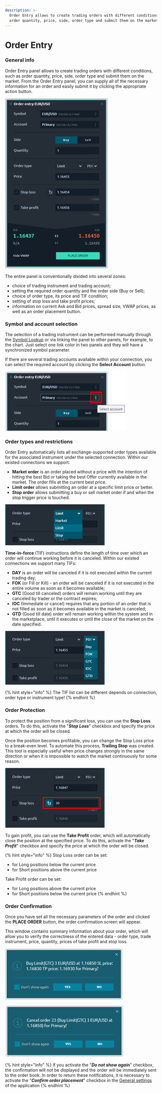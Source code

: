 ```yaml
---
description: >-
  Order Entry allows to create trading orders with different conditions, such as
  order quantity, price, side, order type and submit them on the market.
---
```


# Order Entry

### General info

Order Entry panel allows to create trading orders with different conditions, such as order quantity, price, side, order type and submit them on the market. From the Order Entry panel, you can supply all of the necessary information for an order and easily submit it by clicking the appropriate action button.

![General view of Order Entry panel](../../.gitbook/assets/order-entry-panel-in-quantower-platfrom.png)

The entire panel is conventionally divided into several zones:

* choice of trading instrument and trading account;
* setting the required order quantity and the order side \(Buy or Sell\);
* choice of order type, its price and TIF condition;
* setting of stop loss and take profit prices;
* information on current Ask and Bid prices, spread size, VWAP prices, as well as an order placement button.

### Symbol and account selection

The selection of a trading instrument can be performed manually through the [Symbol Lookup](https://help.quantower.com/getting-started/instruments-lookup) or via linking the panel to other panels, for example, to the chart. Just select one link color in two panels and they will have a synchronized symbol parameter.

If there are several trading accounts available within your connection, you can select the required account by clicking the **Select Account** button.

![Select the required trading account ](../../.gitbook/assets/select-trading-account.png)

### **Order types and restrictions**

Order Entry automatically lists all exchange-supported order types available for the associated instrument under the selected connection. Within our existed connections we support:

* **Market order** is an order placed without a price with the intention of hitting the best Bid or taking the best Offer currently available in the market. The order fills at the current best price.
* **Limit order** allows submitting an order at a specific limit price or better.
* **Stop order** allows submitting a buy or sell market order if and when the stop trigger price is touched.

![Order types](../../.gitbook/assets/order-types.png)

**Time-in-force** \(TIF\) instructions define the length of time over which an order will continue working before it is canceled. Within our existed connections we support many TIFs:

* **DAY** is an order will be canceled if it is not executed within the current trading day;
* **FOK** \(or Fill or Kill\) -  an order will be canceled if it is not executed in the entire volume as soon as it becomes available;
* **GTC** \(Good till canceled\) orders will remain working until they are canceled by trader or the contract expires;
* **IOC** \(Immediate or cancel\) requires that any portion of an order that is not filled as soon as it becomes available in the market is canceled;
* **GTD** \(Good till date\) order will remain working within the system and in the marketplace, until it executes or until the close of the market on the date specified.

![The list of TIF conditions](../../.gitbook/assets/tif-types.png)

{% hint style="info" %}
The TIF list can be different depends on connection, order type or instrument type!
{% endhint %}

### Order Protection

To protect the position from a significant loss, you can use the **Stop Loss** orders. To do this, activate the "_**Stop Loss**_" checkbox and specify the price at which the order will be closed.

Once the position becomes profitable, you can change the Stop Loss price to a break-even level. To automate this process, **Trailing Stop** was created. This tool is especially useful when price changes strongly in the same direction or when it is impossible to watch the market continuously for some reason.

![Activation of Trailing stop](../../.gitbook/assets/trailing-stop-order.png)

To gain profit, you can use the **Take Profit** order, which will automatically close the position at the specified price. To do this, activate the "_**Take Profit**_" checkbox and specify the price at which the order will be closed.

{% hint style="info" %}
Stop Loss order can be set:

* for Long positions below the current price
* for Short positions above the current price

Take Profit order can be set:

* for Long positions above the current price
* for Short positions below the current price
{% endhint %}

### Order Confirmation

Once you have set all the necessary parameters of the order and clicked the **PLACE ORDER** button, the order confirmation screen will appear.

This window contains summary information about your order, which will allow you to verify the correctness of the entered data - order type, trade instrument, price, quantity, prices of take profit and stop loss.

![Confirmation of the order placement](../../.gitbook/assets/order-confirmation.png)

![Confirmation of the order cancellation](../../.gitbook/assets/confirmation-of-order-cancel.png)

{% hint style="info" %}
If you activate the "_**Do not show again**_" checkbox, the confirmation will not be displayed and the order will be immediately sent to the order book. In order to return these notifications, it is necessary to activate the "_**Confirm order placement**_" checkbox in the [General settings](https://help.quantower.com/getting-started/general-settings#confirmations) of the application
{% endhint %}



